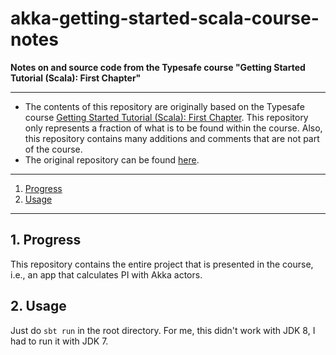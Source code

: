 # akka-getting-started-scala-course-notes

**Notes on and source code from the Typesafe course "Getting Started Tutorial (Scala): First Chapter"**

---

* The contents of this repository are originally based on the Typesafe course [Getting Started Tutorial (Scala): First Chapter](http://doc.akka.io/docs/akka/2.0/intro/getting-started-first-scala.html).
  This repository only represents a fraction of what is to be found within the course.
  Also, this repository contains many additions and comments that are not part of the course.
* The original repository can be found [here](https://github.com/akka/akka/tree/master/akka-tutorials/akka-tutorial-first).

---

1. [Progress](#1-progress)
2. [Usage](#2-usage)

---

## 1. Progress

This repository contains the entire project that is presented in the course, i.e., an app that calculates PI with Akka actors.

## 2. Usage

Just do `sbt run` in the root directory. For me, this didn't work with JDK 8, I had to run it with JDK 7.
